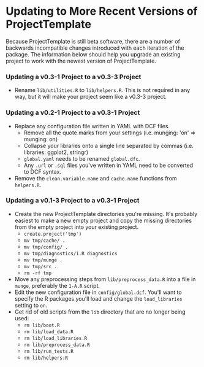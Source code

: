 # Updating to More Recent Versions of ProjectTemplate

Because ProjectTemplate is still beta software, there are a number of backwards incompatible changes introduced with each iteration of the package. The information below should help you upgrade an existing project to work with the newest version of ProjectTemplate.

### Updating a v0.3-1 Project to a v0.3-3 Project

* Rename `lib/utilities.R` to `lib/helpers.R`. This is not required in any way, but it will make your project seem like a v0.3-3 project.

### Updating a v0.2-1 Project to a v0.3-1 Project

* Replace any configuration file written in YAML with DCF files.
  * Remove all the quote marks from your settings (i.e. munging: 'on' => munging: on)
  * Collapse your libraries onto a single line separated by commas (i.e. libraries: ggplot2, stringr)
  * `global.yaml` needs to be renamed `global.dfc`.
  * Any `.url` or `.sql` files you've written in YAML need to be converted to DCF syntax.
* Remove the `clean.variable.name` and `cache.name` functions from `helpers.R`.

### Updating a v0.1-3 Project to a v0.3-1 Project

* Create the new ProjectTemplate directories you're missing. It's probably easiest to make a new empty project and copy the missing directories from the empty project into your existing project.
  * `create.project('tmp')`
  * `mv tmp/cache/ .`
  * `mv tmp/config/ .`
  * `mv tmp/diagnostics/1.R diagnostics`
  * `mv tmp/munge .`
  * `mv tmp/src .`
  * `rm -rf tmp`
* Move any preprocessing steps from `lib/preprocess_data.R` into a file in `munge`, preferably the `1-A.R` script.
* Edit the new configuration file in `config/global.dcf`. You'll want to specify the R packages you'll load and change the `load_libraries` setting to `on`.
* Get rid of old scripts from the `lib` directory that are no longer being used:
  * `rm lib/boot.R`
  * `rm lib/load_data.R`
  * `rm lib/load_libraries.R`
  * `rm lib/preprocess_data.R`
  * `rm lib/run_tests.R`
  * `rm lib/helpers.R`
